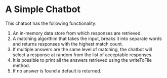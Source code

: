 # A Simple Chatbot 

This chatbot has the following functionality:
1. An in-memory data store from which responses are retrieved.
2. A matching algorthim that takes the input, breaks it into separate words and returns responses with the highest match count.
3. If multiple answers are the same level of matching, the chatbot will select a response at random from the list of acceptable responses.
4. It is possible to print all the answers retrieved using the writeToFile method.
5. If no answer is found a default is returned.

